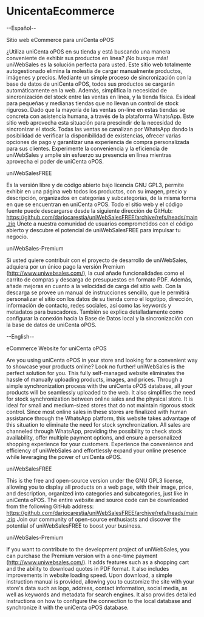 # UnicentaEcommerce

--Español--

Sitio web eCommerce para uniCenta oPOS

¿Utiliza uniCenta oPOS en su tienda y está buscando una manera conveniente de exhibir sus productos en línea? ¡No busque más! uniWebSales es la solución perfecta para usted.
Este sitio web totalmente autogestionado elimina la molestia de cargar manualmente productos, imágenes y precios. Mediante un simple proceso de sincronización con la base de datos de uniCenta oPOS, todos sus productos se cargarán automáticamente en la web. Además, simplifica la necesidad de sincronización del stock entre las ventas en línea, y la tienda física.
Es ideal para pequeñas y medianas tiendas que no llevan un control de stock riguroso. Dado que la mayoría de las ventas on-line en estas tiendas se concreta con asistencia humana, a través de la plataforma WhatsApp. Este sitio web aprovecha esta situación para prescindir de la necesidad de sincronizar el stock. Todas las ventas se canalizan por WhatsApp dando la posibilidad de verificar la disponibilidad de existencias, ofrecer varias opciones de pago y garantizar una experiencia de compra personalizada para sus clientes.
Experimente la conveniencia y la eficiencia de uniWebSales y amplíe sin esfuerzo su presencia en línea mientras aprovecha el poder de uniCenta oPOS.


uniWebSalesFREE

Es la versión libre y de código abierto bajo licencia GNU GPL3, permite exhibir en una página web todos los productos, con su imagen, precio y descripción, organizados en categorías y subcategorías, de la misma forma en que se encuentran en uniCenta oPOS. Todo el sitio web y el código fuente puede descargarse desde la siguiente dirección de GitHub: https://github.com/dariocarestia/uniWebSalesFREE/archive/refs/heads/main.zip
Únete a nuestra comunidad de usuarios comprometidos con el código abierto y descubre el potencial de uniWebSalesFREE para impulsar tu negocio.

uniWebSales-Premium

Si usted quiere contribuir con el proyecto de desarrollo de uniWebSales, adquiera por un único pago la versión Premium (http://www.uniwebsales.com/), la cual añade funcionalidades como el carrito de compras y descarga de presupuestos en formato PDF. Además, añade mejoras en cuanto a la velocidad de carga del sitio web.
Con la descarga se provee un manual de instrucciones sencillo, que le permitirá personalizar el sitio con los datos de su tienda como el logotipo, dirección, información de contacto, redes sociales, así como las keywords y metadatos para buscadores. También se explica detalladamente como configurar la conexión hacia la Base de Datos local y la sincronización con la base de datos de uniCenta oPOS.



--English--

eCommerce Website for uniCenta oPOS

Are you using uniCenta oPOS in your store and looking for a convenient way to showcase your products online? Look no further! uniWebSales is the perfect solution for you.
This fully self-managed website eliminates the hassle of manually uploading products, images, and prices. Through a simple synchronization process with the uniCenta oPOS database, all your products will be seamlessly uploaded to the web. It also simplifies the need for stock synchronization between online sales and the physical store.
It is ideal for small and medium-sized stores that do not maintain rigorous stock control. Since most online sales in these stores are finalized with human assistance through the WhatsApp platform, this website takes advantage of this situation to eliminate the need for stock synchronization. All sales are channeled through WhatsApp, providing the possibility to check stock availability, offer multiple payment options, and ensure a personalized shopping experience for your customers.
Experience the convenience and efficiency of uniWebSales and effortlessly expand your online presence while leveraging the power of uniCenta oPOS.

uniWebSalesFREE

This is the free and open-source version under the GNU GPL3 license, allowing you to display all products on a web page, with their image, price, and description, organized into categories and subcategories, just like in uniCenta oPOS. The entire website and source code can be downloaded from the following GitHub address: https://github.com/dariocarestia/uniWebSalesFREE/archive/refs/heads/main.zip
Join our community of open-source enthusiasts and discover the potential of uniWebSalesFREE to boost your business.

uniWebSales-Premium

If you want to contribute to the development project of uniWebSales, you can purchase the Premium version with a one-time payment (http://www.uniwebsales.com/). It adds features such as a shopping cart and the ability to download quotes in PDF format. It also includes improvements in website loading speed.
Upon download, a simple instruction manual is provided, allowing you to customize the site with your store's data such as logo, address, contact information, social media, as well as keywords and metadata for search engines. It also provides detailed instructions on how to configure the connection to the local database and synchronize it with the uniCenta oPOS database.


